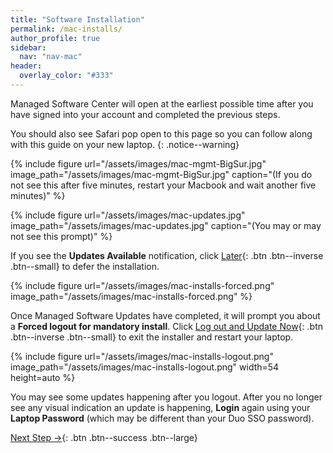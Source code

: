 ```yaml
---
title: "Software Installation"
permalink: /mac-installs/
author_profile: true
sidebar:
  nav: "nav-mac"
header:
  overlay_color: "#333"
---
```


Managed Software Center will open at the earliest possible time after you have signed into your account and completed the previous steps. 

You should also see Safari pop open to this page so you can follow along with this guide on your new laptop.
{: .notice--warning}

{% include figure url="/assets/images/mac-mgmt-BigSur.jpg" image_path="/assets/images/mac-mgmt-BigSur.jpg" caption="(If you do not see this after five minutes, restart your Macbook and wait another five minutes)" %}

{% include figure url="/assets/images/mac-updates.jpg" image_path="/assets/images/mac-updates.jpg" caption="(You may or may not see this prompt)" %}

If you see the __Updates Available__ notification, click [Later](){: .btn .btn--inverse .btn--small} to defer the installation.

{% include figure url="/assets/images/mac-installs-forced.png" image_path="/assets/images/mac-installs-forced.png" %}

Once Managed Software Updates have completed, it will prompt you about a __Forced logout for mandatory install__. 
Click [Log out and Update Now](){: .btn .btn--inverse .btn--small} to exit the installer and restart your laptop.

{% include figure url="/assets/images/mac-installs-logout.png" image_path="/assets/images/mac-installs-logout.png" width=54
    height=auto %}

You may see some updates happening after you logout. After you no longer see any visual indication an update is happening, __Login__ again using your __Laptop Password__ (which may be different than your Duo SSO password).


[Next Step &rarr;](/mac-chrome){: .btn .btn--success .btn--large}